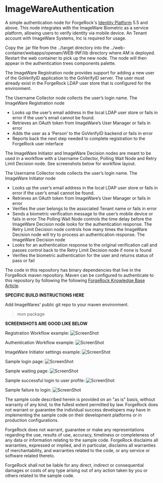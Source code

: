 <!--
 * The contents of this file are subject to the terms of the Common Development and
 * Distribution License (the License). You may not use this file except in compliance with the
 * License.
 *
 * You can obtain a copy of the License at legal/CDDLv1.0.txt. See the License for the
 * specific language governing permission and limitations under the License.
 *
 * When distributing Covered Software, include this CDDL Header Notice in each file and include
 * the License file at legal/CDDLv1.0.txt. If applicable, add the following below the CDDL
 * Header, with the fields enclosed by brackets [] replaced by your own identifying
 * information: "Portions copyright [year] [name of copyright owner]".
 *
 * Copyright ${data.get('yyyy')} ForgeRock AS.
-->
# ImageWareAuthentication

A simple authentication node for ForgeRock's [Identity Platform][forgerock_platform] 5.5 and above. This node integrates with the ImageWare Biometric as a service platform, allowing users to verify identity via mobile device. An Tenant account with ImageWare Systems, Inc is required for usage.


Copy the .jar file from the ../target directory into the ../web-container/webapps/openam/WEB-INF/lib directory where AM is deployed.  Restart the web container to pick up the new node.  The node will then appear in the authentication trees components palette.

The ImageWare Registration node provides support for adding a new user of the GoVerifyID application to the GoVerifyID server. The user must already exist in the ForgeRock LDAP user store that is configured for the environment.

The Username Collector node collects the user’s login name.
The ImageWare Registration node 
   * Looks up the user’s email address in the local LDAP user store or fails in error if the user’s email cannot be found.
   * Retrieves an OAuth token from ImageWare’s User Manager or fails in error
   * Adds the user as a ‘Person’ to the GoVerifyID backend or fails in error
   * Reports back the next step needed to complete registration to the ForgeRock user interface


The ImageWare Initiator and ImageWare Decision nodes are meant to be used in a workflow with a Username Collector, Polling Wait Node and Retry Limit Decision node. See screenshots below for workflow layout.

The Username Collector node collects the user’s login name.
The ImageWare Initiator node 
   * Looks up the user’s email address in the local LDAP user store or fails in error if the user’s email cannot be found.
   * Retrieves an OAuth token from ImageWare’s User Manager or fails in error
   * Verifies the user belongs to the associated Tenant name or fails in error
   * Sends a biometric verification message to the user’s mobile device or fails in error
The Polling Wait Node controls the time delay before the ImageWare Decision node looks for the authentication response.
The Retry Limit Decision node controls how many times the ImageWare Decision node will try to process an authentication response.
The ImageWare Decision node
   * Looks for an authentication response to the original verification call and passes control back to the Retry Limit Decision node if none is found
   * Verifies the biometric authentication for the user and returns status of pass or fail



The code in this repository has binary dependencies that live in the ForgeRock maven repository. Maven can be configured to authenticate to this repository by following the following [ForgeRock Knowledge Base Article](https://backstage.forgerock.com/knowledge/kb/article/a74096897).

**SPECIFIC BUILD INSTRUCTIONS HERE**

Add ImageWares' public git repo to your maven environment.
> mvn package

**SCREENSHOTS ARE GOOD LIKE BELOW**

Registration Workflow example:
![ScreenShot](./images/registration_workflow.png)

Authentication Workflow example:
![ScreenShot](./images/workflow.png)

ImageWare Initiator settings example:
![ScreenShot](./images/validateuser_settings.png)

Sample login page:
![ScreenShot](./images/login.png)

Sample waiting page:
![ScreenShot](./images/wait.png)

Sample successful login to user profile:
![ScreenShot](./images/userprofile.png)

Sample failure to login:
![ScreenShot](./images/loginfailure.png)

        
The sample code described herein is provided on an "as is" basis, without warranty of any kind, to the fullest extent permitted by law. ForgeRock does not warrant or guarantee the individual success developers may have in implementing the sample code on their development platforms or in production configurations.

ForgeRock does not warrant, guarantee or make any representations regarding the use, results of use, accuracy, timeliness or completeness of any data or information relating to the sample code. ForgeRock disclaims all warranties, expressed or implied, and in particular, disclaims all warranties of merchantability, and warranties related to the code, or any service or software related thereto.

ForgeRock shall not be liable for any direct, indirect or consequential damages or costs of any type arising out of any action taken by you or others related to the sample code.

[forgerock_platform]: https://www.forgerock.com/platform/  
